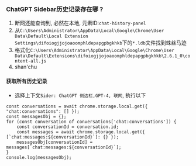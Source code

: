 ### ChatGPT Sidebar历史记录存在哪 ?
1. 断网还能查询到, 必然在本地, 元素ID:`chat-history-panel`
2. 从`C:\Users\Administrator\AppData\Local\Google\Chrome\User Data\Default\Local Extension Settings\difoiogjjojoaoomphldepapgpbgkhkb`下的`*.ldb`文件找到蛛丝马迹
3. 格式化`C:\Users\Administrator\AppData\Local\Google\Chrome\User Data\Default\Extensions\difoiogjjojoaoomphldepapgpbgkhkb\2.6.1_0\content-all.js`
4. shan'chu
#### 获取所有历史记录
- 选择上下文`Sider: ChatGPT 侧边栏,GPT-4, 联网`, 执行以下
```JS
const conversations = await chrome.storage.local.get({ "chat:conversations": [] });
const messagesObj = {};
for (const conversation of conversations['chat:conversations']) {
    const conversationId = conversation.id;
    const messages = await chrome.storage.local.get({ [`chat:messages:${conversationId}`]: {} });
    messagesObj[conversationId] = messages[`chat:messages:${conversationId}`];
}
console.log(messagesObj);
```

